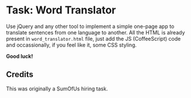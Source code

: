 # Task: Word Translator

Use jQuery and any other tool to implement a simple one-page app to translate
sentences from one language to another. All the HTML is already present in
`word_translator.html` file, just add the JS (CoffeeScript) code and occassionally, 
if you feel like it, some CSS styling. 

**Good luck!**

## Credits

This was originally a SumOfUs hiring task.
